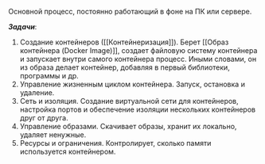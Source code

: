 Основной процесс, постоянно работающий в фоне на ПК или сервере.

***Задачи***:
1. Создание контейнеров ([[Контейнеризация]]).
	Берет [[Образ контейнера (Docker Image)]], создает файловую систему контейнера и запускает внутри самого контейнера процесс. Иными словами, он из образа делает контейнер, добавляя в первый библиотеки, программы и др.
2. Управление жизненным циклом контейнера.
	Запуск, остановка и удаление.
3. Сеть и изоляция.
	Создание виртуальной сети для контейнеров, настройка портов и обеспечение изоляции нескольких контейнеров друг от друга.
4. Управление образами.
	Скачивает образы, хранит их локально, удаляет ненужные.
5. Ресурсы и ограничения.
	Контролирует, сколько памяти используется контейнером.